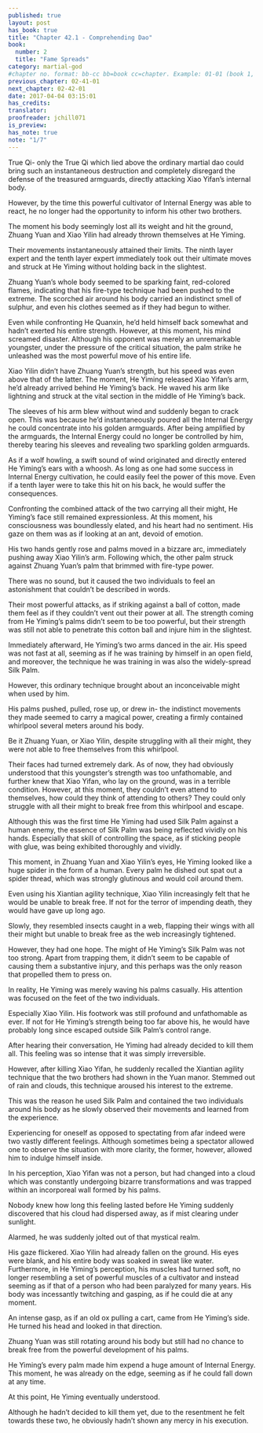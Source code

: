 ```yaml
---
published: true
layout: post
has_book: true
title: "Chapter 42.1 - Comprehending Dao"
book:
  number: 2
  title: "Fame Spreads"
category: martial-god
#chapter no. format: bb-cc bb=book cc=chapter. Example: 01-01 (book 1, chapter 1)
previous_chapter: 02-41-01
next_chapter: 02-42-01
date: 2017-04-04 03:15:01 
has_credits:
translator:
proofreader: jchill071
is_preview: 
has_note: true
note: "1/7"
---
```

True Qi- only the True Qi which lied above the ordinary martial dao could bring such an instantaneous destruction and completely disregard the defense of the treasured armguards, directly attacking Xiao Yifan’s internal body.

However, by the time this powerful cultivator of Internal Energy was able to react, he no longer had the opportunity to inform his other two brothers.

The moment his body seemingly lost all its weight and hit the ground, Zhuang Yuan and Xiao Yilin had already thrown themselves at He Yiming.

Their movements instantaneously attained their limits. The ninth layer expert and the tenth layer expert immediately took out their ultimate moves and struck at He Yiming without holding back in the slightest.

Zhuang Yuan’s whole body seemed to be sparking  faint, red-colored flames, indicating that his fire-type technique had been pushed to the extreme. The scorched air around his body carried an indistinct smell of sulphur, and even his clothes seemed as if they had begun to wither.
<!--more-->

Even while confronting He Quanxin, he’d held himself back somewhat and hadn’t exerted his entire strength. However, at this moment, his mind screamed disaster. Although his opponent was merely an unremarkable youngster, under the pressure of the critical situation, the palm strike he unleashed was the most powerful move of his entire life.

Xiao Yilin didn’t have Zhuang Yuan’s strength, but his speed was even above that of the latter. The moment, He Yiming released Xiao Yifan’s arm, he’d already arrived behind He Yiming’s back. He waved his arm like lightning and struck at the vital section in the middle of He Yiming’s back.

The sleeves of his arm blew without wind and suddenly began to crack open. This was because he’d instantaneously poured all the Internal Energy he could concentrate into his golden armguards. After being amplified by the armguards, the Internal Energy could no longer be controlled by him, thereby tearing his sleeves and revealing two sparkling golden armguards.

As if a wolf howling, a swift sound of wind originated and directly entered He Yiming’s ears with a whoosh.  As long as one had some success in Internal Energy cultivation, he could easily feel the power of this move. Even if a tenth layer were to take this hit on his back, he would suffer the consequences.

Confronting the combined attack of the two carrying  all their might, He Yiming’s face still remained expressionless. At this moment, his consciousness was boundlessly elated, and his heart had no sentiment. His gaze on them was as if looking at an ant, devoid of emotion.

His two hands gently rose and palms moved in a bizzare arc, immediately pushing away Xiao Yilin’s arm. Following which, the other palm struck against Zhuang Yuan’s palm that brimmed with fire-type power.

There was no sound, but it caused the two individuals to feel an astonishment that couldn’t be described in words.

Their most powerful attacks, as if striking against a ball of cotton, made them feel as if they couldn’t vent out their power at all. The strength coming from He Yiming’s palms didn’t seem to be too powerful, but their strength was still not able to penetrate this cotton ball and injure him in the slightest.

Immediately afterward, He Yiming’s two arms danced in the air. His speed was not fast at all, seeming as if he was training by himself in an open field, and moreover, the technique he was training in was also the widely-spread Silk Palm.

However, this ordinary technique brought about an inconceivable might when used by him.

His palms pushed, pulled, rose up, or drew in- the indistinct movements they made seemed to carry a magical power, creating a firmly contained whirlpool several meters around his body.

Be it Zhuang Yuan, or Xiao Yilin, despite struggling with all their might, they were not able to free themselves from this whirlpool.

Their faces had turned extremely dark. As of now, they had obviously understood that this youngster’s strength was too unfathomable, and further knew that Xiao Yifan, who lay on the ground, was in a terrible condition. However, at this moment, they couldn’t even attend to themselves, how could they think of attending to others? They could only struggle with all their might to break free from this whirlpool and escape.

Although this was the first time He Yiming had used Silk Palm against a human enemy, the essence of Silk Palm was being reflected vividly on his hands. Especially that skill of controlling the space, as if sticking people with glue, was being exhibited thoroughly and vividly.

This moment, in Zhuang Yuan and Xiao Yilin’s eyes, He Yiming looked like a huge spider in the form of a human. Every palm he dished out spat out a spider thread, which was strongly glutinous and would coil around them.

Even using his Xiantian agility technique, Xiao Yilin increasingly felt that he would be unable to break free. If not for the terror of impending death, they would have gave up long ago.

Slowly, they resembled insects caught in a web, flapping their wings with all their might but unable to break free as the web increasingly tightened.

However, they had one hope. The might of He Yiming’s Silk Palm was not too strong. Apart from trapping them, it didn’t seem to be capable of causing them a substantive injury, and this perhaps  was the only reason that propelled them to press on.

In reality, He Yiming was merely waving his palms casually. His attention was focused on the feet of the two individuals.

Especially Xiao Yilin. His footwork was still profound and unfathomable as ever. If not for He Yiming’s strength being too far above his, he would have probably long since escaped outside Silk Palm’s control range.

After hearing their conversation, He Yiming had already decided to kill them all. This feeling was so intense that it was simply irreversible.

However, after killing Xiao Yifan, he suddenly recalled the Xiantian agility technique that the two brothers had shown in the Yuan manor. Stemmed out of rain and clouds, this technique aroused his interest to the extreme.

This was the reason he used Silk Palm and contained the two individuals around his body as he slowly observed their movements and learned from the experience.

Experiencing for oneself as opposed to spectating from afar indeed were two vastly different feelings. Although sometimes being a spectator allowed one to observe the situation with more clarity, the former, however, allowed him to indulge himself inside.

In his perception, Xiao Yifan was not a person, but had changed into a cloud which was constantly undergoing bizarre transformations and was trapped within an incorporeal wall formed by his palms.

Nobody knew how long this feeling lasted before He Yiming suddenly discovered that his cloud had dispersed away, as if mist clearing under sunlight.

Alarmed, he was suddenly jolted out of that mystical realm.

His gaze flickered. Xiao Yilin had already fallen on the ground. His eyes were blank, and his entire body was soaked in sweat like water. Furthermore, in He Yiming’s perception, his muscles had turned soft, no longer resembling a set of powerful muscles of a cultivator and instead seeming as if that of a person who had been paralyzed for many years. His body was incessantly twitching and gasping, as if he could die at any moment.

An intense gasp, as if an old ox pulling a cart, came from He Yiming’s side. He turned his head and looked in that direction.

Zhuang Yuan was still rotating around his body but still had no chance to break free from the powerful development of his palms.

He Yiming’s every palm made him expend a huge amount of Internal Energy. This moment, he was already on the edge, seeming as if he could fall down at any time.

At this point, He Yiming eventually understood.

Although he hadn’t decided to kill them yet, due to the resentment he felt towards these two, he obviously hadn’t shown any mercy in his execution. 
